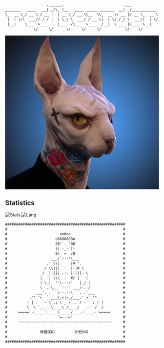 <!--### Hi there 👋


**redbearder/redbearder** is a ✨ _special_ ✨ repository because its `README.md` (this file) appears on your GitHub profile.

Here are some ideas to get you started:

- 🔭 I’m currently working on ...
- 🌱 I’m currently learning ...
- 👯 I’m looking to collaborate on ...
- 🤔 I’m looking for help with ...
- 💬 Ask me about ...
- 📫 How to reach me: ...
- 😄 Pronouns: ...
- ⚡ Fun fact: ...
-->

```



                   .______.                           .___            
_______   ____   __| _/\_ |__   ____ _____ _______  __| _/___________ 
\_  __ \_/ __ \ / __ |  | __ \_/ __ \\__  \\_  __ \/ __ |/ __ \_  __ \
 |  | \/\  ___// /_/ |  | \_\ \  ___/ / __ \|  | \/ /_/ \  ___/|  | \/
 |__|    \___  >____ |  |___  /\___  >____  /__|  \____ |\___  >__|   
             \/     \/      \/     \/     \/           \/    \/       

```
![](Cool_Canadian_Hairless.jpg)
## Statistics
![Stats](https://github-readme-stats.vercel.app/api?username=redbearder)
![Lang](https://github-readme-stats.vercel.app/api/top-langs/?username=redbearder&hide=ipynb,html&layout=compact)

```
#######################################################
#                                                     #
#                       _oo0oo_                       #
#                      o8888888o                      #
#                      88" . "88                      #
#                      (| -_- |)                      #
#                      0\  =  /0                      #
#                    ___/`---'\___                    #
#                  .' \\|     |# '.                   #
#                 / \\|||  :  |||# \                  #
#                / _||||| -:- |||||- \                #
#               |   | \\\  -  #/ |   |                #
#               | \_|  ''\---/''  |_/ |               #
#               \  .-\__  '-'  ___/-. /               #
#             ___'. .'  /--.--\  `. .'___             #
#          ."" '<  `.___\_<|>_/___.' >' "".           #
#         | | :  `- \`.;`\ _ /`;.`/ - ` : | |         #
#         \  \ `_.   \_ __\ /__ _/   .-` /  /         #
#     =====`-.____`.___ \_____/___.-`___.-'=====      #
#                       `=---='                       #
#     ~~~~~~~~~~~~~~~~~~~~~~~~~~~~~~~~~~~~~~~~~~~     #
#                                                     #
#               佛祖保佑         永无BUG            	  #
#                                                     #
#######################################################
```